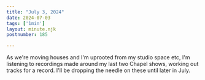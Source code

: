 ```yaml
---
title: "July 3, 2024"
date: 2024-07-03
tags: ['1min']
layout: minute.njk
postnumber: 185

---	
```


As we're moving houses and I'm uprooted from my studio space etc, I'm listening to recordings made around my last two Chapel shows, working out tracks for a record. I'll be dropping the needle on these until later in July.